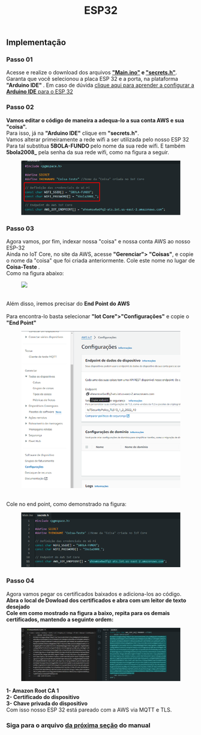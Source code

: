 
<!DOCTYPE html>
<html lang="pt-BR">
<head>
<meta charset="UTF-8">
</head>
<body>
<header>
  <h1>ESP32</h1>
</header>
<main>
  <section>
    <h2>Implementação</h2>
    <article>
      <h3>Passo 01</h3>
      <p>
        Acesse e realize o download dos arquivos <strong><a href="https://github.com/Thiago5B/Projeto_IoT-SE/blob/main/PT-BR/Manual/Main.ino">"Main.ino"</a> e <a href="https://github.com/Thiago5B/Projeto_IoT-SE/blob/main/PT-BR/Manual/secrets.h">"secrets.h"</a></strong>.<br>
        Garanta que você selecionou a placa ESP 32 e a porta, na plataforma <strong>"Arduino IDE" </strong>. Em caso de dúvida <a href="https://www.youtube.com/watch?v=ROkhP5oWRUU"> clique aqui para aprender a configurar a <strong>Arduino IDE</strong> para o ESP 32</a> <br>
      </p>
    </article>
    <article>
      <h3>Passo 02</h3>
      <p>
       <strong>Vamos editar o código de maneira a adequa-lo a sua conta AWS e sua "coisa".</strong> <br>
        Para isso, já na <strong>"Arduino IDE"</strong> clique em <strong>"secrets.h"</strong>. 
        <br> Vamos alterar primeiramente a rede wifi a ser utilizada pelo nosso ESP 32<br>
        Para tal substitua <strong>5BOLA-FUNDO </strong> pelo nome da sua rede wifi. E também <strong>5bola2008_</strong> pela senha da sua rede wifi, como na figura a seguir.
        <figure>
        <img src="https://github.com/Thiago5B/Projeto_IoT-SE/blob/main/img/esp_1.png">
        </figure>        
      </p>
      <h3>Passo 03</h3>
      <p>
        Agora vamos, por fim, indexar nossa "coisa" e nossa conta AWS ao nosso ESP-32<br> 
        Ainda no IoT Core, no site da AWS, acesse <strong>"Gerenciar"> "Coisas"</strong>, e copie o nome da "coisa" que foi criada anteriormente. Cole este nome no lugar de <strong> Coisa-Teste </strong>. <br>
        Como na figura abaixo:
        <figure>
        <img src="https://github.com/Thiago5B/Projeto_IoT-SE/blob/main/img/esp_2.png">
        </figure>
        <br>Além disso, iremos precisar do <strong> End Point do AWS</strong> <br>
        <br> Para encontra-lo basta selecionar <strong>"Iot Core">"Configurações"</strong> e copie o <strong> "End Point" </strong><br>
        <figure>
        <img src="https://github.com/Thiago5B/Projeto_IoT-SE/blob/main/img/esp_3.png">
        </figure>
        <br>Cole no end point, como demonstrado na figura:<br>
         <figure>
        <img src="https://github.com/Thiago5B/Projeto_IoT-SE/blob/main/img/esp_4.png">
        </figure>
      </p>
      <h3>Passo 04</h3>
      <p>
        Agora vamos pegar os certificados baixados e adiciona-los ao código.
        <br><strong> Abra o local de Dowload dos certificados e abra com um leitor de texto desejado</strong><br>
        <strong> Cole em como mostrado na figura a baixo, repita para os demais certificados, mantendo a seguinte ordem: </strong> <br>
        <figure>
        <img src="https://github.com/Thiago5B/Projeto_IoT-SE/blob/main/img/esp_5.png">
        </figure>
        <strong>1- Amazon Root CA 1</strong><br>
        <strong>2- Certificado do dispositivo</strong><br>
        <strong>3- Chave privada do dispositivo</strong><br>
     Com isso nosso ESP 32 está pareado com a AWS via MQTT e TLS.        
      </p>
    </article>
    <h3>Siga para o arquivo <a href="https://github.com/Thiago5B/Projeto_IoT-SE/blob/main/PT-BR/Manual/4%20-%20Teste%20MQTT.md"><strong> da próxima seção</a></strong> do manual</h3>
  </section>
</main>
</body>
</html>


